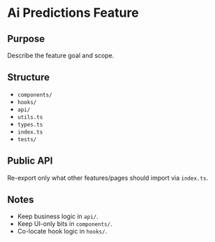 # Ai Predictions Feature

## Purpose
Describe the feature goal and scope.

## Structure
- `components/`
- `hooks/`
- `api/`
- `utils.ts`
- `types.ts`
- `index.ts`
- `tests/`


## Public API
Re-export only what other features/pages should import via `index.ts`.

## Notes
- Keep business logic in `api/`.
- Keep UI-only bits in `components/`.
- Co-locate hook logic in `hooks/`.
